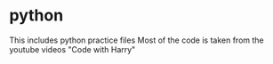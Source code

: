# python
This includes python practice files
Most of the code is taken from the youtube videos "Code with Harry"
